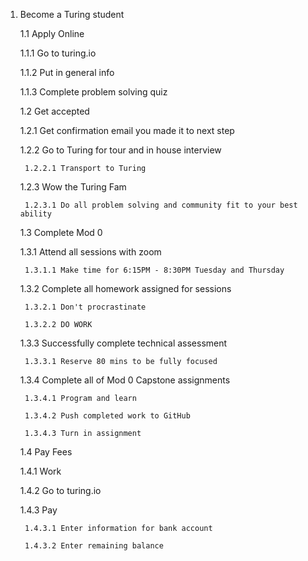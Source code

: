 1. Become a Turing student

    1.1 Apply Online

      1.1.1 Go to turing.io

      1.1.2 Put in general info

      1.1.3 Complete problem solving quiz

    1.2 Get accepted

      1.2.1 Get confirmation email you made it to next step

      1.2.2 Go to Turing for tour and in house interview

        1.2.2.1 Transport to Turing

      1.2.3 Wow the Turing Fam

        1.2.3.1 Do all problem solving and community fit to your best ability

    1.3 Complete Mod 0

      1.3.1 Attend all sessions with zoom

        1.3.1.1 Make time for 6:15PM - 8:30PM Tuesday and Thursday

      1.3.2 Complete all homework assigned for sessions

        1.3.2.1 Don't procrastinate

        1.3.2.2 DO WORK

      1.3.3 Successfully complete technical assessment

        1.3.3.1 Reserve 80 mins to be fully focused

      1.3.4 Complete all of Mod 0 Capstone assignments

        1.3.4.1 Program and learn

        1.3.4.2 Push completed work to GitHub

        1.3.4.3 Turn in assignment

    1.4 Pay Fees

      1.4.1 Work

      1.4.2 Go to turing.io

      1.4.3 Pay

        1.4.3.1 Enter information for bank account

        1.4.3.2 Enter remaining balance
